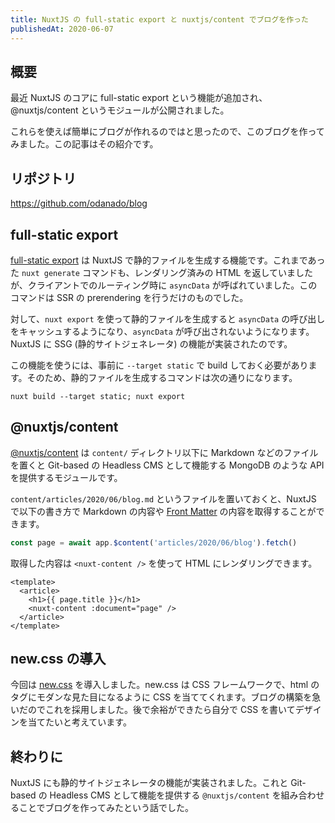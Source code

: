 ```yaml
---
title: NuxtJS の full-static export と nuxtjs/content でブログを作った
publishedAt: 2020-06-07
---
```


## 概要
最近 NuxtJS のコアに full-static export という機能が追加され、@nuxtjs/content というモジュールが公開されました。

これらを使えば簡単にブログが作れるのではと思ったので、このブログを作ってみました。この記事はその紹介です。

## リポジトリ
https://github.com/odanado/blog

## full-static export
[full-static export](https://github.com/nuxt/nuxt.js/pull/6159) は NuxtJS で静的ファイルを生成する機能です。これまであった `nuxt generate` コマンドも、レンダリング済みの HTML を返していましたが、クライアントでのルーティング時に `asyncData` が呼ばれていました。このコマンドは SSR の prerendering を行うだけのものでした。

対して、`nuxt export` を使って静的ファイルを生成すると `asyncData` の呼び出しをキャッシュするようになり、`asyncData` が呼び出されないようになります。NuxtJS に SSG (静的サイトジェネレータ) の機能が実装されたのです。

この機能を使うには、事前に `--target static` で build しておく必要があります。そのため、静的ファイルを生成するコマンドは次の通りになります。

```console
nuxt build --target static; nuxt export
```

## @nuxtjs/content
[@nuxtjs/content](https://content.nuxtjs.org/) は `content/` ディレクトリ以下に Markdown などのファイルを置くと Git-based の Headless CMS として機能する MongoDB のような API を提供するモジュールです。

`content/articles/2020/06/blog.md` というファイルを置いておくと、NuxtJS で以下の書き方で Markdown の内容や [Front Matter](https://jekyllrb.com/docs/front-matter/) の内容を取得することができます。
```js
const page = await app.$content('articles/2020/06/blog').fetch()
```

取得した内容は `<nuxt-content />` を使って HTML にレンダリングできます。

```vue
<template>
  <article>
    <h1>{{ page.title }}</h1>
    <nuxt-content :document="page" />
  </article>
</template>
```

## new.css の導入
今回は [new.css](https://newcss.net/) を導入しました。new.css は CSS フレームワークで、html のタグにモダンな見た目になるように CSS を当ててくれます。ブログの構築を急いだのでこれを採用しました。後で余裕ができたら自分で CSS を書いてデザインを当てたいと考えています。

## 終わりに
NuxtJS にも静的サイトジェネレータの機能が実装されました。これと Git-based の Headless CMS として機能を提供する `@nuxtjs/content` を組み合わせることでブログを作ってみたという話でした。

